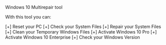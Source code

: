 Windows 10 Multirepair tool

With this tool you can:

[+] Reset your PC
[+] Check your System Files
[+] Repair your System Files
[+] Clean your Temporary Windows Files
[+] Activate Windows 10 Pro
[+] Activate Windows 10 Enterprise
[+] Check your Windows Version
